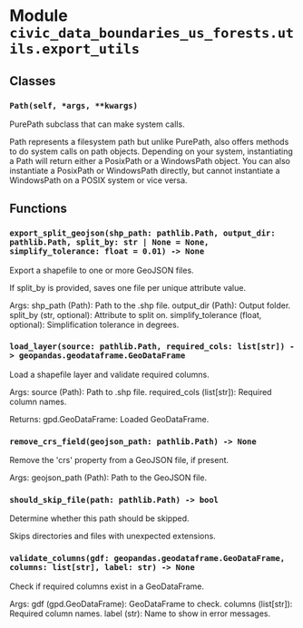 # Module `civic_data_boundaries_us_forests.utils.export_utils`

## Classes

### `Path(self, *args, **kwargs)`

PurePath subclass that can make system calls.

Path represents a filesystem path but unlike PurePath, also offers
methods to do system calls on path objects. Depending on your system,
instantiating a Path will return either a PosixPath or a WindowsPath
object. You can also instantiate a PosixPath or WindowsPath directly,
but cannot instantiate a WindowsPath on a POSIX system or vice versa.

## Functions

### `export_split_geojson(shp_path: pathlib.Path, output_dir: pathlib.Path, split_by: str | None = None, simplify_tolerance: float = 0.01) -> None`

Export a shapefile to one or more GeoJSON files.

If split_by is provided, saves one file per unique attribute value.

Args:
    shp_path (Path): Path to the .shp file.
    output_dir (Path): Output folder.
    split_by (str, optional): Attribute to split on.
    simplify_tolerance (float, optional): Simplification tolerance in degrees.

### `load_layer(source: pathlib.Path, required_cols: list[str]) -> geopandas.geodataframe.GeoDataFrame`

Load a shapefile layer and validate required columns.

Args:
    source (Path): Path to .shp file.
    required_cols (list[str]): Required column names.

Returns:
    gpd.GeoDataFrame: Loaded GeoDataFrame.

### `remove_crs_field(geojson_path: pathlib.Path) -> None`

Remove the 'crs' property from a GeoJSON file, if present.

Args:
    geojson_path (Path): Path to the GeoJSON file.

### `should_skip_file(path: pathlib.Path) -> bool`

Determine whether this path should be skipped.

Skips directories and files with unexpected extensions.

### `validate_columns(gdf: geopandas.geodataframe.GeoDataFrame, columns: list[str], label: str) -> None`

Check if required columns exist in a GeoDataFrame.

Args:
    gdf (gpd.GeoDataFrame): GeoDataFrame to check.
    columns (list[str]): Required column names.
    label (str): Name to show in error messages.
